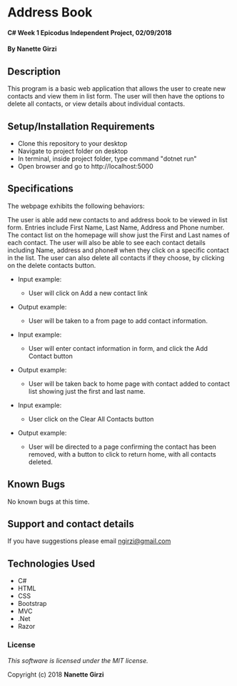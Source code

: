 # Address Book

#### C# Week 1 Epicodus Independent Project, 02/09/2018

#### By **Nanette Girzi**

## Description

This program is a basic web application that allows the user to create new contacts and view them in list form.  The user will then have the options to delete all contacts, or view details about individual contacts.


## Setup/Installation Requirements

* Clone this repository to your desktop
* Navigate to project folder on desktop
* In terminal, inside project folder, type command "dotnet run"
* Open browser and go to http://localhost:5000

## Specifications

The webpage exhibits the following behaviors:

The user is able add new contacts to and address book to be viewed in list form. Entries include First Name, Last Name, Address and Phone number. The contact list on the homepage will show just the First and Last names of each contact. The user will also be able to see each contact details including Name, address and phone# when they click on a specific contact in the list. The user can also delete all contacts if they choose, by clicking on the delete contacts button.

* Input example:
  * User will click on  Add a new contact link

* Output example:
  * User will be taken to a from page to add contact information.

* Input example:
    * User will enter contact information in form, and click the Add Contact button

* Output example:
    * User will be taken back to home page with contact added to contact list showing just the first and last name.

* Input example:
    * User click on the Clear All Contacts button

* Output example:
    * User will be directed to a page confirming the contact has been removed, with a button to click to return home, with all contacts deleted.


## Known Bugs

No known bugs at this time.

## Support and contact details

If you have suggestions please email ngirzi@gmail.com

## Technologies Used

* C#
* HTML
* CSS
* Bootstrap
* MVC  
* .Net
* Razor




### License

*This software is licensed under the MIT license.*

Copyright (c) 2018 **Nanette Girzi**
